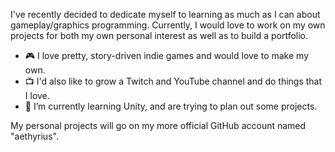 I've recently decided to dedicate myself to learning as much as I can about gameplay/graphics programming.
Currently, I would love to work on my own projects for both my own personal interest as well as to build a portfolio.

- 🎮 I love pretty, story-driven indie games and would love to make my own.
- 📺 I'd also like to grow a Twitch and YouTube channel and do things that I love.
- 🌱 I’m currently learning Unity, and are trying to plan out some projects.

My personal projects will go on my more official GitHub account named "aethyrius".
